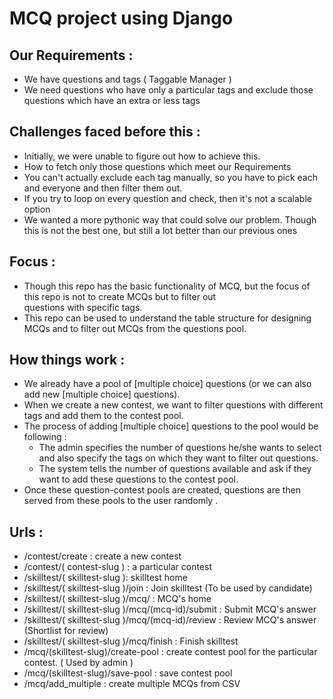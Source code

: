 # MCQ project using Django   
 
## Our Requirements :   
  * We have questions and tags ( Taggable Manager )  
  * We need questions who have only a particular tags and exclude those questions which have an extra or less tags  

## Challenges faced before this :   
 * Initially, we were unable to figure out how to achieve this.   
 * How to fetch only those questions which meet our Requirements  
 * You can't actually exclude each tag manually, so you have to pick each and everyone and then filter them out.  
 * If you try to loop on every question and check, then it's not a scalable option  
 * We wanted a more pythonic way that could solve our problem. Though this is not the best one, but still a lot better than our previous ones  

## Focus :   
 * Though this repo has the basic functionality of MCQ, but the focus of this repo is not to create MCQs but to filter out   
   questions with specific tags.  
 * This repo can be used to understand the table structure for designing MCQs and to filter out MCQs from the questions pool.  


## How things work :   
 * We already have a pool of [multiple choice] questions (or we can also add new [multiple choice] questions).  
 * When we create a new contest, we want to filter questions with different tags and add them to the contest pool.  
 * The process of adding [multiple choice] questions to the pool would be following :   
    * The admin specifies the number of questions he/she wants to select and also specify the tags on which they want to filter out questions.  
    * The system tells the number of questions available and ask if they want to add these questions to the contest pool.  
 * Once these question-contest pools are created, questions are then served from these pools to the user randomly .


## Urls : 
 * /contest/create :  create a new contest 
 * /contest/( contest-slug )   : a particular contest 
 * /skilltest/( skilltest-slug ): skilltest home 
 * /skilltest/( skilltest-slug )/join : Join skilltest (To be used by candidate)
 * /skilltest/( skilltest-slug )/mcq/ : MCQ's home
 * /skilltest/( skilltest-slug )/mcq/(mcq-id)/submit : Submit MCQ's answer
 * /skilltest/( skilltest-slug )/mcq/(mcq-id)/review : Review MCQ's answer (Shortlist for review)
 * /skilltest/( skilltest-slug )/mcq/finish : Finish skilltest
 * /mcq/(skilltest-slug)/create-pool : create contest pool for the particular contest. ( Used by admin  )
 * /mcq/(skilltest-slug)/save-pool : save contest pool 
 * /mcq/add_multiple : create multiple MCQs from CSV 
